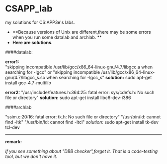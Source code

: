 # CSAPP_lab

 my solutions for CS:APP3e's labs.

* **Because versions of Unix are different,there may be some errors when you run some datalab and archlab. **
* **Here are solutions.**


####datalab:

**error1:**  
"skipping incompatible /usr/lib/gcc/x86_64-linux-gnu/4.7/libgcc.a when searching for -lgcc"
or	"skipping incompatible /usr/lib/gcc/x86_64-linux-gnu/4.7/libgcc_s.so when searching for -lgcc_s"
**solution:** 
sudo apt-get install gcc-4.7-multilib


**error2:** 
"/usr/include/features.h:364:25: fatal error: sys/cdefs.h: No such file or directory"
**solution:** 
sudo apt-get install libc6-dev-i386


####archlab

"ssim.c:20:16: fatal error: tk.h: No such file or directory"
"/usr/bin/ld: cannot find -ltk"
"/usr/bin/ld: cannot find -ltcl"
*solution:* sudo apt-get install tk-dev tcl-dev




___

**remark:**

*if you see something about "DBB checker",forget it. That is a code-testing tool, but we don't have it.*